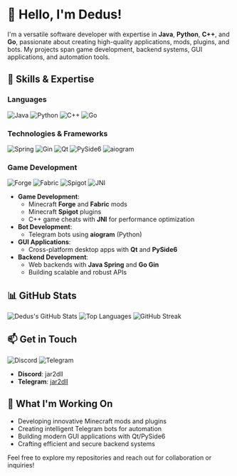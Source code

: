 # 👋 Hello, I'm Dedus!

I'm a versatile software developer with expertise in **Java**, **Python**, **C++**, and **Go**, passionate about creating high-quality applications, mods, plugins, and bots. My projects span game development, backend systems, GUI applications, and automation tools.

## 🔧 Skills & Expertise

### Languages
![Java](https://img.shields.io/badge/Java-ED8B00?style=for-the-badge&logo=openjdk&logoColor=white)
![Python](https://img.shields.io/badge/Python-3776AB?style=for-the-badge&logo=python&logoColor=white)
![C++](https://img.shields.io/badge/C++-00599C?style=for-the-badge&logo=c%2B%2B&logoColor=white)
![Go](https://img.shields.io/badge/Go-00ADD8?style=for-the-badge&logo=go&logoColor=white)

### Technologies & Frameworks
![Spring](https://img.shields.io/badge/Spring-6DB33F?style=for-the-badge&logo=spring&logoColor=white)
![Gin](https://img.shields.io/badge/Gin-00ADD8?style=for-the-badge&logo=go&logoColor=white)
![Qt](https://img.shields.io/badge/Qt-41CD52?style=for-the-badge&logo=qt&logoColor=white)
![PySide6](https://img.shields.io/badge/PySide6-3776AB?style=for-the-badge&logo=python&logoColor=white)
![aiogram](https://img.shields.io/badge/aiogram-0088CC?style=for-the-badge&logo=telegram&logoColor=white)

### Game Development
![Forge](https://img.shields.io/badge/Forge-FF6200?style=for-the-badge&logo=minecraft&logoColor=white)
![Fabric](https://img.shields.io/badge/Fabric-FF6200?style=for-the-badge&logo=minecraft&logoColor=white)
![Spigot](https://img.shields.io/badge/Spigot-FF6200?style=for-the-badge&logo=minecraft&logoColor=white)
![JNI](https://img.shields.io/badge/JNI-ED8B00?style=for-the-badge&logo=java&logoColor=white)

- **Game Development**:
  - Minecraft **Forge** and **Fabric** mods
  - Minecraft **Spigot** plugins
  - C++ game cheats with **JNI** for performance optimization
- **Bot Development**:
  - Telegram bots using **aiogram** (Python)
- **GUI Applications**:
  - Cross-platform desktop apps with **Qt** and **PySide6**
- **Backend Development**:
  - Web backends with **Java Spring** and **Go Gin**
  - Building scalable and robust APIs

## 📊 GitHub Stats
![Dedus's GitHub Stats](https://github-readme-stats.vercel.app/api?username=Dedus&show_icons=true&theme=dark)
![Top Languages](https://github-readme-stats.vercel.app/api/top-langs/?username=Dedus&layout=compact&theme=dark)
![GitHub Streak](https://github-readme-streak-stats.herokuapp.com/?user=Dedus&theme=dark)

## 📫 Get in Touch
![Discord](https://img.shields.io/badge/Discord-jar2dll-7289DA?style=for-the-badge&logo=discord&logoColor=white)
![Telegram](https://img.shields.io/badge/Telegram-jar2dll-0088CC?style=for-the-badge&logo=telegram&logoColor=white)

- **Discord**: jar2dll
- **Telegram**: [jar2dll](https://jar2dll.t.me)

## 🚀 What I'm Working On
- Developing innovative Minecraft mods and plugins
- Creating intelligent Telegram bots for automation
- Building modern GUI applications with Qt/PySide6
- Crafting efficient and secure backend systems

Feel free to explore my repositories and reach out for collaboration or inquiries!
